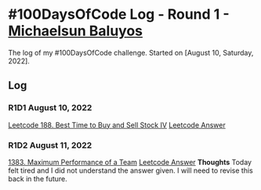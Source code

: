 # #100DaysOfCode Log - Round 1 - [Michaelsun Baluyos](https://www.MichaelBalyuos.com)

The log of my #100DaysOfCode challenge. Started on [August 10, Saturday, 2022].

## Log

### R1D1 August 10, 2022
[Leetcode 188. Best Time to Buy and Sell Stock IV](https://leetcode.com/problems/best-time-to-buy-and-sell-stock-iv/)
[Leetcode Answer](Leetcode/188%20Best%20Time%20to%20Buy%20and%20Sell%20Stock%20IV.java)

### R1D2 August 11, 2022
[1383. Maximum Performance of a Team](https://leetcode.com/problems/maximum-performance-of-a-team/)
[Leetcode Answer](Leetcode/1383%20Maximum%20Performance%20of%20a%20Team.java)
**Thoughts** Today felt tired and I did not understand the answer given. I will need to revise this back in the future.
